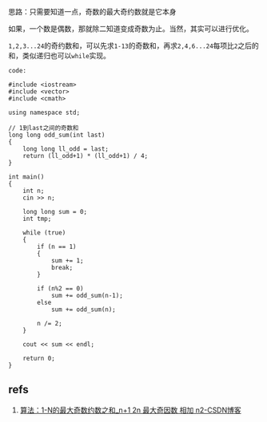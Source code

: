 思路：只需要知道一点，奇数的最大奇约数就是它本身

如果，一个数是偶数，那就除二知道变成奇数为止。当然，其实可以进行优化。

`1,2,3...24`的奇约数和，可以先求`1-13`的奇数和，再求`2,4,6...24`每项比`2`之后的和，类似递归也可以`while`实现。

`code:`

```
#include <iostream>
#include <vector>
#include <cmath>

using namespace std;

// 1到last之间的奇数和
long long odd_sum(int last)
{
	long long ll_odd = last;
	return (ll_odd+1) * (ll_odd+1) / 4;
}

int main()
{
	int n;
	cin >> n;

	long long sum = 0;
	int tmp;

	while (true)
	{
		if (n == 1)
		{
			sum += 1;
			break;
		}

		if (n%2 == 0)
			sum += odd_sum(n-1);
		else
			sum += odd_sum(n);

		n /= 2;
	}

	cout << sum << endl;

	return 0;
}
```

## refs

1. [算法：1-N的最大奇数约数之和\_n+1 2n 最大奇因数 相加 n2-CSDN博客](https://blog.csdn.net/shuijinglingsos/article/details/103203649)
